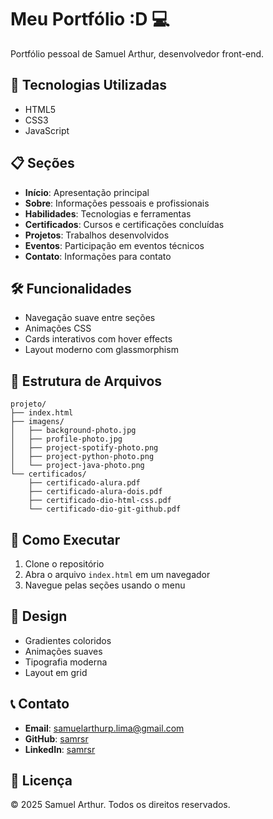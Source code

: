 # Meu Portfólio :D 💻

Portfólio pessoal de Samuel Arthur, desenvolvedor front-end.

## 🚀 Tecnologias Utilizadas

- HTML5
- CSS3
- JavaScript

## 📋 Seções

- **Início**: Apresentação principal
- **Sobre**: Informações pessoais e profissionais
- **Habilidades**: Tecnologias e ferramentas
- **Certificados**: Cursos e certificações concluídas
- **Projetos**: Trabalhos desenvolvidos
- **Eventos**: Participação em eventos técnicos
- **Contato**: Informações para contato

## 🛠️ Funcionalidades

- Navegação suave entre seções
- Animações CSS
- Cards interativos com hover effects
- Layout moderno com glassmorphism

## 📁 Estrutura de Arquivos

```
projeto/
├── index.html
├── imagens/
│   ├── background-photo.jpg
│   ├── profile-photo.jpg
│   ├── project-spotify-photo.png
│   ├── project-python-photo.png
│   └── project-java-photo.png
└── certificados/
    ├── certificado-alura.pdf
    ├── certificado-alura-dois.pdf
    ├── certificado-dio-html-css.pdf
    └── certificado-dio-git-github.pdf
```

## 🚀 Como Executar

1. Clone o repositório
2. Abra o arquivo `index.html` em um navegador
3. Navegue pelas seções usando o menu

## 🎨 Design

- Gradientes coloridos
- Animações suaves
- Tipografia moderna
- Layout em grid

## 📞 Contato

- **Email**: samuelarthurp.lima@gmail.com
- **GitHub**: [samrsr](https://github.com/samrsr)
- **LinkedIn**: [samrsr](https://www.linkedin.com/in/samrsr/)

## 📄 Licença

© 2025 Samuel Arthur. Todos os direitos reservados.
